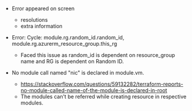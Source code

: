 - Error appeared on screen
  - resolutions
  - extra information

- Error: Cycle: module.rg.random_id.random_id, module.rg.azurerm_resource_group.this_rg
  - Faced this issue as random_id is dependent on resource_group name and RG is dependent on Random ID.

- No module call named "nic" is declared in module.vm.
  - https://stackoverflow.com/questions/59132282/terraform-reports-no-module-called-name-of-the-module-is-declared-in-root
  - The modules can't be referred while creating resource in respective modules.

